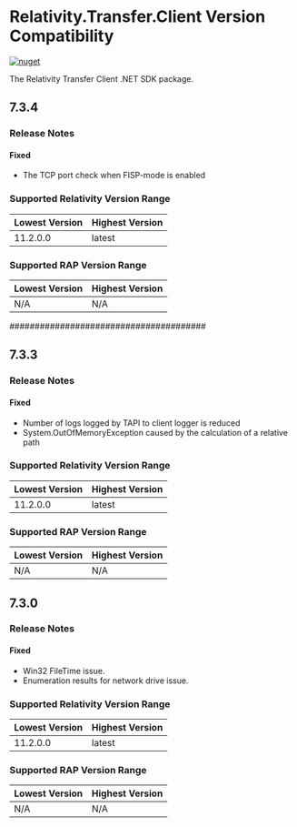 # Relativity.Transfer.Client Version Compatibility

[![nuget](https://img.shields.io/nuget/v/Relativity.Transfer.Client.svg)](https://www.nuget.org/packages/Relativity.Transfer.Client)

The Relativity Transfer Client .NET SDK package.

## 7.3.4

### Release Notes

#### Fixed

* The TCP port check when FISP-mode is enabled

### Supported Relativity Version Range

Lowest Version | Highest Version
--- | ---
11.2.0.0 | latest

### Supported RAP Version Range

Lowest Version | Highest Version
--- | ---
N/A | N/A
#######################################

## 7.3.3

### Release Notes

#### Fixed

* Number of logs logged by TAPI to client logger is reduced
* System.OutOfMemoryException caused by the calculation of a relative path

### Supported Relativity Version Range

Lowest Version | Highest Version
--- | ---
11.2.0.0 | latest

### Supported RAP Version Range

Lowest Version | Highest Version
--- | ---
N/A | N/A

## 7.3.0

### Release Notes

#### Fixed

* Win32 FileTime issue.
* Enumeration results for network drive issue.

### Supported Relativity Version Range

Lowest Version | Highest Version
--- | ---
11.2.0.0 | latest

### Supported RAP Version Range

Lowest Version | Highest Version
--- | ---
N/A | N/A
